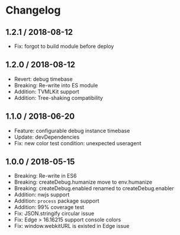 # Changelog

## 1.2.1 / 2018-08-12

* Fix: forgot to build module before deploy

## 1.2.0 / 2018-08-12

* Revert: debug timebase
* Breaking: Re-write into ES module
* Addition: TVMLKit support
* Addition: Tree-shaking compatibility

## 1.1.0 / 2018-06-20

* Feature: configurable debug instance timebase
* Update: devDependencies
* Fix: new color test condition: unexpected useragent

## 1.0.0 / 2018-05-15

* Breaking: Re-write in ES6
* Breaking: createDebug.humanize move to env.humanize
* Breaking: createDebug.enabled renamed to createDebug.enabler
* Addition: nwjs support
* Addition: `process` package support
* Addition: 99% coverage test
* Fix: JSON.stringify circular issue
* Fix: Edge > 16.16215 support console colors
* Fix: window.webkitURL is existed in Edge issue
